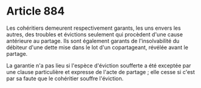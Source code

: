 # Article 884

Les cohéritiers demeurent respectivement garants, les uns envers les autres, des troubles et évictions seulement qui procèdent d'une cause antérieure au partage. Ils sont également garants de l'insolvabilité du débiteur d'une dette mise dans le lot d'un copartageant, révélée avant le partage.

La garantie n'a pas lieu si l'espèce d'éviction soufferte a été exceptée par une clause particulière et expresse de l'acte de partage ; elle cesse si c'est par sa faute que le cohéritier souffre l'éviction.
